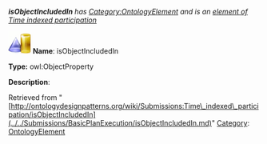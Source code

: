 ___isObjectIncludedIn__ has [Category:OntologyElement](../../Category/OntologyElement.md "Category:OntologyElement") and is an [element of](../../Property/ElementOf.md "Property:ElementOf") [Time indexed participation](../../Submissions/Time_indexed_participation.md "Submissions:Time indexed participation")_


  




[![ObjectProperty](../../images/thumb/c/c3/ObjectProperty.gif/45px-ObjectProperty.gif)](../../Image/ObjectProperty.gif.md "ObjectProperty")
__Name__: isObjectIncludedIn 


__Type:__ owl:ObjectProperty 


__Description__: 





Retrieved from "[http://ontologydesignpatterns.org/wiki/Submissions:Time\_indexed\_participation/isObjectIncludedIn](../../Submissions/BasicPlanExecution/isObjectIncludedIn.md)"
 [Category](http://ontologydesignpatterns.org/wiki/Special:Categories "Special:Categories"): [OntologyElement](../../Category/OntologyElement.md "Category:OntologyElement")